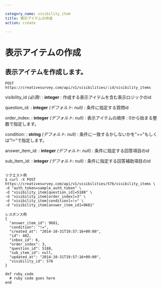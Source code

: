 ```yaml
---

category_name: visibility_item
title: 表示アイテムの作成
action: create

---
```


# 表示アイテムの作成

## 表示アイテムを作成します。

`POST https://creativesurvey.com/api/v1/visibilities/:id/visibility_items`

visibility_id _(必須)_:
: __integer__
: 作成する表示アイテムを含む表示ロジックのid

question_id:
: __integer__ _(デフォルト: null)_
: 条件に指定する質問id

order_index:
: __integer__ _(デフォルト: null)_
: 表示アイテムの順序
: 0から始まる整数で指定します。

condition:
: __string__ _(デフォルト: null)_
: 条件に一致するかしないかを"=="もしくは"!="で指定します。

answer_item_id:
: __integer__ _(デフォルト: null)_
: 条件に指定する回答項目のid

sub_item_id:
: __integer__ _(デフォルト: null)_
: 条件に指定する回答補助項目のid

~~~

リクエスト例
$ curl -X POST https://creativesurvey.com/api/v1/visibilities/576/visibility_items \
-d "auth_token=sample_auth_token" \
-d "visibility_item[question_id]=5188" \
-d "visibility_item[order_index]=3" \
-d "visibility_item[condition]=!=" \
-d "visibility_item[answer_item_id]=9681"

レスポンス例
{
  "answer_item_id": 9681,
  "condition": "!=",
  "created_at": "2014-10-31T19:57:16+09:00",
  "id": 402,
  "inbox_id": 6,
  "order_index": 3,
  "question_id": 5188,
  "sub_item_id": null,
  "updated_at": "2014-10-31T19:57:16+09:00",
  "visibility_id": 576
}

~~~

~~~
def ruby_code
  # ruby code goes here
end
~~~

